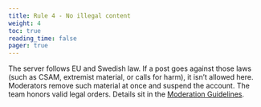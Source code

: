 ```yaml
---
title: Rule 4 - No illegal content
weight: 4
toc: true
reading_time: false
pager: true
---
```


The server follows EU and Swedish law. If a post goes against those laws (such as CSAM, extremist material, or calls for harm), it isn’t allowed here. Moderators remove such material at once and suspend the account. The team honors valid legal orders. Details sit in the [Moderation Guidelines](/docs/policies/moderation-guidelines/).
